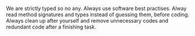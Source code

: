 We are strictly typed so no any.
Always use software best practises.
Alway read method signatures and types instead of guessing them, before coding.
Always clean up after yourself and remove unnecessary codes and redundant code after a finishing task.